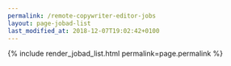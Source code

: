 ```yaml
---
permalink: /remote-copywriter-editor-jobs
layout: page-jobad-list
last_modified_at: 2018-12-07T19:02:42+0100
---
```

{% include render_jobad_list.html permalink=page.permalink %}

